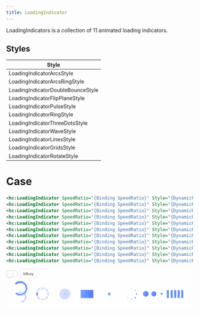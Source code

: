 ```yaml
---
title: LoadingIndicator
---
```


LoadingIndicators is a collection of 11 animated loading indicators.

## Styles
| Style |
|-|
|LoadingIndicatorArcsStyle|
|LoadingIndicatorArcsRingStyle|
|LoadingIndicatorDoubleBounceStyle|
|LoadingIndicatorFlipPlaneStyle|
|LoadingIndicatorPulseStyle|
|LoadingIndicatorRingStyle|
|LoadingIndicatorThreeDotsStyle|
|LoadingIndicatorWaveStyle|
|LoadingIndicatorLinesStyle|
|LoadingIndicatorGridsStyle|
|LoadingIndicatorRotateStyle|

# Case

``` xml
<hc:LoadingIndicator SpeedRatio="{Binding SpeedRatio}" Style="{DynamicResource LoadingIndicatorArcsStyle}"/>
<hc:LoadingIndicator SpeedRatio="{Binding SpeedRatio}" Style="{DynamicResource LoadingIndicatorArcsRingStyle}"/>
<hc:LoadingIndicator SpeedRatio="{Binding SpeedRatio}" Style="{DynamicResource LoadingIndicatorDoubleBounceStyle}"/>
<hc:LoadingIndicator SpeedRatio="{Binding SpeedRatio}" Style="{DynamicResource LoadingIndicatorFlipPlaneStyle}"/>
<hc:LoadingIndicator SpeedRatio="{Binding SpeedRatio}" Style="{DynamicResource LoadingIndicatorPulseStyle}"/>
<hc:LoadingIndicator SpeedRatio="{Binding SpeedRatio}" Style="{DynamicResource LoadingIndicatorRingStyle}"/>
<hc:LoadingIndicator SpeedRatio="{Binding SpeedRatio}" Style="{DynamicResource LoadingIndicatorThreeDotsStyle}"/>
<hc:LoadingIndicator SpeedRatio="{Binding SpeedRatio}" Style="{DynamicResource LoadingIndicatorWaveStyle}"/>
<hc:LoadingIndicator SpeedRatio="{Binding SpeedRatio}" Style="{DynamicResource LoadingIndicatorLinesStyle}"/>
<hc:LoadingIndicator SpeedRatio="{Binding SpeedRatio}" Style="{DynamicResource LoadingIndicatorGridsStyle}"/>
<hc:LoadingIndicator SpeedRatio="{Binding SpeedRatio}" Style="{DynamicResource LoadingIndicatorRotateStyle}"/>

```

![LoadingIndicator](https://raw.githubusercontent.com/ghost1372/Resources/main/HandyControls/Docs/Indicator.gif)
